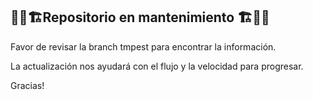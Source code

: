 ## 🔧🚧🏗️Repositorio en mantenimiento 🏗️🚧🔧
  
Favor de revisar la branch tmpest para encontrar la información.
  
La actualización nos ayudará con el flujo y la velocidad para progresar.  
  
Gracias! 
